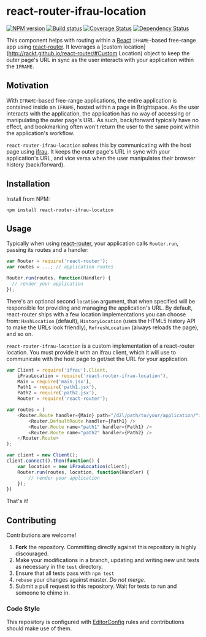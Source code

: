 # react-router-ifrau-location

[![NPM version][npm-image]][npm-url]
[![Build status][ci-image]][ci-url]
[![Coverage Status][coverage-image]][coverage-url]
[![Dependency Status][dependencies-image]][dependencies-url]

This component helps with routing within a [React](http://facebook.github.io/react/) `IFRAME`-based free-range app using [react-router](https://github.com/rackt/react-router). It leverages a [custom location](http://rackt.github.io/react-router/#Custom Location) object to keep the outer page's URL in sync as the user interacts with your application within the `IFRAME`.

## Motivation

With `IFRAME`-based free-range applications, the entire application is contained inside an `IFRAME`, hosted within a page in Brightspace. As the user interacts with the application, the application has no way of accessing or manipulating the outer page's URL. As such, back/forward typically have no effect, and bookmarking often won't return the user to the same point within the application's workflow.

`react-router-ifrau-location` solves this by communicating with the host page using [ifrau](https://github.com/Brightspace/ifrau). It keeps the outer page's URL in sync with your application's URL, and vice versa when the user manipulates their browser history (back/forward).

## Installation

Install from NPM:

```shell
npm install react-router-ifrau-location
```

## Usage

Typically when using [react-router](https://github.com/rackt/react-router), your application calls `Router.run`, passing its routes and a handler:

```javascript
var Router = require('react-router');
var routes = ...; // application routes

Router.run(routes, function(Handler) {
  // render your application
});
```

There's an optional second `location` argument, that when specified will be responsible for providing and managing the application's URL. By default, react-router ships with a few location implementations you can choose from: `HashLocation` (default), `HistoryLocation` (uses the HTML5 history API to make the URLs look friendly), `RefreshLocation` (always reloads the page), and so on.

`react-router-ifrau-location` is a custom implementation of a react-router location. You must provide it with an ifrau client, which it will use to communicate with the host page to get/set the URL for your application.

```javascript
var Client = require('ifrau').Client,
	iFrauLocation = require('react-router-ifrau-location'),
	Main = require('main.jsx'),
	Path1 = require('path1.jsx'),
	Path2 = require('path2.jsx'),
	Router = require('react-router');

var routes = (
	<Router.Route handler={Main} path="/d2l/path/to/your/application/">
		<Router.DefaultRoute handler={Path1} />
		<Router.Route name="path1" handler={Path1} />
		<Router.Route name="path2" handler={Path2} />
	</Router.Route>
);

var client = new Client();
client.connect().then(function() {
	var location = new iFrauLocation(client);
	Router.run(routes, location, function(Handler) {
		// render your application
	});
})
```

That's it!

## Contributing

Contributions are welcome!

1. **Fork** the repository. Committing directly against this repository is
   highly discouraged.
2. Make your modifications in a branch, updating and writing new unit tests
   as necessary in the `test` directory.
3. Ensure that all tests pass with `npm test`
4. `rebase` your changes against master. *Do not merge*.
5. Submit a pull request to this repository. Wait for tests to run and someone to chime in.

### Code Style

This repository is configured with [EditorConfig](http://editorconfig.org) rules and contributions should make use of them.

[npm-url]: https://www.npmjs.org/package/react-router-ifrau-location
[npm-image]: https://img.shields.io/npm/v/react-router-ifrau-location.svg
[ci-url]: https://travis-ci.org/Brightspace/react-router-ifrau-location
[ci-image]: https://img.shields.io/travis/Brightspace/react-router-ifrau-location.svg
[coverage-url]: https://coveralls.io/r/Brightspace/react-router-ifrau-location?branch=master
[coverage-image]: https://img.shields.io/coveralls/Brightspace/react-router-ifrau-location.svg
[dependencies-url]: https://david-dm.org/Brightspace/react-router-ifrau-location
[dependencies-image]: https://img.shields.io/david/Brightspace/react-router-ifrau-location.svg
